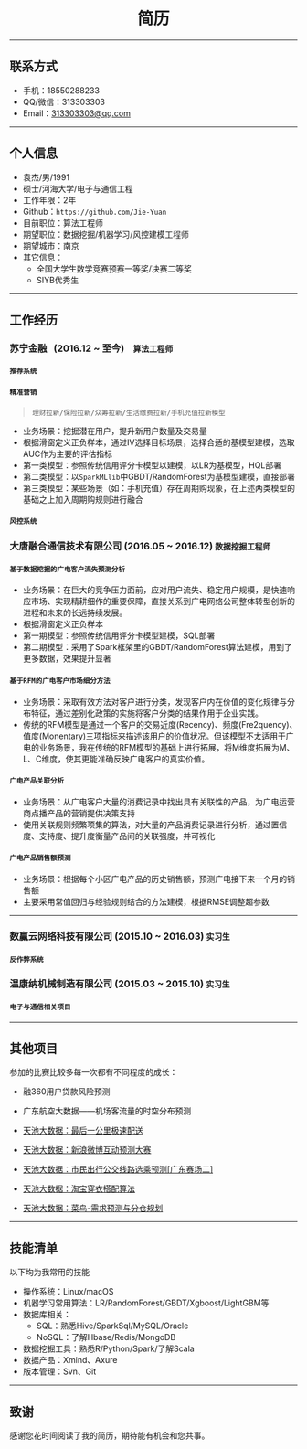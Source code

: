 <h1 align = "center"> 简历 </h1>

---
## **联系方式**
- 手机：18550288233
- QQ/微信：313303303
- Email：313303303@qq.com

---
## **个人信息**

- 袁杰/男/1991
- 硕士/河海大学/电子与通信工程
- 工作年限：2年
- Github：`https://github.com/Jie-Yuan`
- 目前职位：算法工程师
- 期望职位：数据挖掘/机器学习/风控建模工程师
- 期望城市：南京
- 其它信息：
    - 全国大学生数学竞赛预赛一等奖/决赛二等奖
    - SIYB优秀生

---
## **工作经历**

### **苏宁金融    (2016.12 ~ 至今)**    `算法工程师`
#### `推荐系统`

#### `精准营销`
> `理财拉新/保险拉新/众筹拉新/生活缴费拉新/手机充值拉新模型`

- 业务场景：挖掘潜在用户，提升新用户数量及交易量
- 根据滑窗定义正负样本，通过IV选择目标场景，选择合适的基模型建模，选取AUC作为主要的评估指标
- 第一类模型：参照传统信用评分卡模型以建模，以LR为基模型，HQL部署
- 第二类模型：以`SparkMLlib`中GBDT/RandomForest为基模型建模，直接部署
- 第三类模型：某些场景（如：手机充值）存在周期购现象，在上述两类模型的基础之上加入周期购规则进行融合

#### `风控系统`


### **大唐融合通信技术有限公司    (2016.05 ~ 2016.12)**    `数据挖掘工程师`
#### `基于数据挖掘的广电客户流失预测分析`
- 业务场景：在巨大的竞争压力面前，应对用户流失、稳定用户规模，是快速响应市场、实现精耕细作的重要保障，直接关系到广电网络公司整体转型创新的进程和未来的长远持续发展。
- 根据滑窗定义正负样本
- 第一期模型：参照传统信用评分卡模型建模，SQL部署
- 第二期模型：采用了Spark框架里的GBDT/RandomForest算法建模，用到了更多数据，效果提升显著

#### `基于RFM的广电客户市场细分方法`
- 业务场景：采取有效方法对客户进行分类，发现客户内在价值的变化规律与分布特征，通过差别化政策的实施将客户分类的结果作用于企业实践。
- 传统的RFM模型是通过一个客户的交易近度(Recency)、频度(Fre2quency)、值度(Monentary)三项指标来描述该用户的价值状况。但该模型不太适用于广电的业务场景，我在传统的RFM模型的基础上进行拓展，将M维度拓展为M、L、C维度，使其更能准确反映广电客户的真实价值。

#### `广电产品关联分析`
- 业务场景：从广电客户大量的消费记录中找出具有关联性的产品，为广电运营商点播产品的营销提供决策支持
- 使用关联规则频繁项集的算法，对大量的产品消费记录进行分析，通过置信度、支持度、提升度衡量产品间的关联强度，并可视化

#### `广电产品销售额预测`
- 业务场景：根据每个小区广电产品的历史销售额，预测广电接下来一个月的销售额
- 主要采用常值回归与经验规则结合的方法建模，根据RMSE调整超参数

---
### **数赢云网络科技有限公司   (2015.10 ~ 2016.03)**    `实习生`
#### `反作弊系统`

### **温康纳机械制造有限公司   (2015.03 ~ 2015.10)**    `实习生`
#### `电子与通信相关项目`

---
## **其他项目**

参加的比赛比较多每一次都有不同程度的成长：

- 融360用户贷款风险预测
- 广东航空大数据——机场客流量的时空分布预测
- [天池大数据：最后一公里极速配送](http://note.youdao.com/noteshare?id=0bb5e3f202dcc988c90b71d654d41182)

- [天池大数据：新浪微博互动预测大赛](http://note.youdao.com/noteshare?id=19a5fd7cb19b3b959e487d6dba1e5cec)

- [天池大数据：市民出行公交线路选乘预测[广东赛场二]](http://note.youdao.com/noteshare?id=5fa800f5894a7bf918b4c990f633c8f0)

- [天池大数据：淘宝穿衣搭配算法](http://note.youdao.com/noteshare?id=854a246029d0e996b2895fe9b2ece8eb)

- [天池大数据：菜鸟-需求预测与分仓规划](http://note.youdao.com/noteshare?id=7cdcc5dcd0b9120152f48be9d483cc07)



---
## **技能清单**

以下均为我常用的技能
- 操作系统：Linux/macOS
- 机器学习常用算法：LR/RandomForest/GBDT/Xgboost/LightGBM等
- 数据库相关：
    - SQL：熟悉Hive/SparkSql/MySQL/Oracle
    - NoSQL：了解Hbase/Redis/MongoDB
- 数据挖掘工具：熟悉R/Python/Spark/了解Scala
- 数据产品：Xmind、Axure
- 版本管理：Svn、Git






---
## **致谢**

感谢您花时间阅读了我的简历，期待能有机会和您共事。
